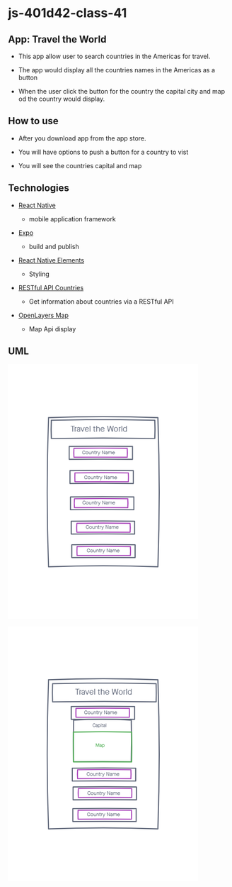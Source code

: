 # js-401d42-class-41

## App: Travel the World
- This app allow user to search countries in the Americas for travel.

- The app would display all the countries names in the Americas as a button

- When the user click the button for the country the capital city and map od the country would display.

## How to use

- After you download app from the app store.

- You will have options to push a button for a country to vist

- You will see the countries capital and map

## Technologies

- [React Native](https://reactnative.dev/)
  - mobile application framework 

- [Expo](https://docs.expo.dev/index.html)
  - build and publish

- [React Native Elements](https://reactnativeelements.com/docs/)
  - Styling

- [RESTful API Countries](https://restcountries.com/#api-endpoints-v2-continent)
  - Get information about countries via a RESTful API

- [OpenLayers Map](https://openlayers.org/en/latest/apidoc/)
  - Map Api display

## UML
![app uml1](assets/maUML1.png)

![app uml2](assets/maUML2.png)


